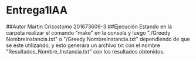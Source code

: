 # Entrega1IAA
##Autor
Martin Crisostomo 201673609-3
##Ejecución
Estando en la carpeta realizar el comando "make" en la consola y luego "./Greedy NombreInstancia.txt" o "/Greedy NombreInstancia.txt" dependiendo de que se este utilizando, y esto generara un archivo txt con el nombre "Resultados_Nombre_Instancia.txt" con los resultados obtenidos.